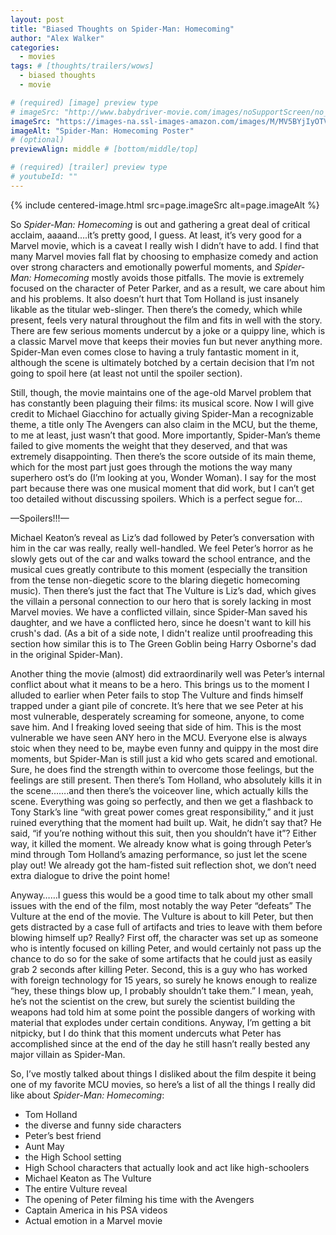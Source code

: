 ```yaml
---
layout: post
title: "Biased Thoughts on Spider-Man: Homecoming"
author: "Alex Walker"
categories:
  - movies
tags: # [thoughts/trailers/wows]
  - biased thoughts
  - movie

# (required) [image] preview type
# imageSrc: "http://www.babydriver-movie.com/images/noSupportScreen/no_support_bg.jpg"
imageSrc: "https://images-na.ssl-images-amazon.com/images/M/MV5BYjIyOTVmOTktOTkyMi00MjVhLTg2YmUtYjZjNGRjYTRiNmZmXkEyXkFqcGdeQXVyNjIzMDA2NjE@._V1_.jpg"
imageAlt: "Spider-Man: Homecoming Poster"
# (optional)
previewAlign: middle # [bottom/middle/top]

# (required) [trailer] preview type
# youtubeId: ""
---
```


{% include centered-image.html src=page.imageSrc alt=page.imageAlt %}

So _Spider-Man: Homecoming_ is out and gathering a great deal of critical acclaim, aaaand….it’s pretty good, I guess. At least, it’s very good for a Marvel movie, which is a caveat I really wish I didn’t have to add. I find that many Marvel movies fall flat by choosing to emphasize comedy and action over strong characters and emotionally powerful moments, and _Spider-Man: Homecoming_ mostly avoids those pitfalls. The movie is extremely focused on the character of Peter Parker, and as a result, we care about him and his problems. It also doesn’t hurt that Tom Holland is just insanely likable as the titular web-slinger. Then there’s the comedy, which while present, feels very natural throughout the film and fits in well with the story. There are few serious moments undercut by a joke or a quippy line, which is a classic Marvel move that keeps their movies fun but never anything more. Spider-Man even comes close to having a truly fantastic moment in it, although the scene is ultimately botched by a certain decision that I’m not going to spoil here (at least not until the spoiler section).

Still, though, the movie maintains one of the age-old Marvel problem that has constantly been plaguing their films: its musical score. Now I will give credit to Michael Giacchino for actually giving Spider-Man a recognizable theme, a title only The Avengers can also claim in the MCU, but the theme, to me at least, just wasn’t that good. More importantly, Spider-Man’s theme failed to give moments the weight that they deserved, and that was extremely disappointing. Then there’s the score outside of its main theme, which for the most part just goes through the motions the way many superhero ost’s do (I’m looking at you, Wonder Woman). I say for the most part because there was one musical moment that did work, but I can’t get too detailed without discussing spoilers. Which is a perfect segue for…

—Spoilers!!!—

Michael Keaton’s reveal as Liz’s dad followed by Peter’s conversation with him in the car was really, really well-handled. We feel Peter’s horror as he slowly gets out of the car and walks toward the school entrance, and the musical cues greatly contribute to this moment (especially the transition from the tense non-diegetic score to the blaring diegetic homecoming music). Then there’s just the fact that The Vulture is Liz’s dad, which gives the villain a personal connection to our hero that is sorely lacking in most Marvel movies. We have a conflicted villain, since Spider-Man saved his daughter, and we have a conflicted hero, since he doesn't want to kill his crush's dad. (As a bit of a side note, I didn't realize until proofreading this section how similar this is to The Green Goblin being Harry Osborne's dad in the original Spider-Man).

Another thing the movie (almost) did extraordinarily well was Peter’s internal conflict about what it means to be a hero. This brings us to the moment I alluded to earlier when Peter fails to stop The Vulture and finds himself trapped under a giant pile of concrete. It’s here that we see Peter at his most vulnerable, desperately screaming for someone, anyone, to come save him. And I freaking loved seeing that side of him. This is the most vulnerable we have seen ANY hero in the MCU. Everyone else is always stoic when they need to be, maybe even funny and quippy in the most dire moments, but Spider-Man is still just a kid who gets scared and emotional. Sure, he does find the strength within to overcome those feelings, but the feelings are still present. Then there’s Tom Holland, who absolutely kills it in the scene…….and then there’s the voiceover line, which actually kills the scene. Everything was going so perfectly, and then we get a flashback to Tony Stark’s line “with great power comes great responsibility,” and it just ruined everything that the moment had built up. Wait, he didn’t say that? He said, “if you’re nothing without this suit, then you shouldn’t have it”? Either way, it killed the moment. We already know what is going through Peter’s mind through Tom Holland’s amazing performance, so just let the scene play out! We already got the ham-fisted suit reflection shot, we don’t need extra dialogue to drive the point home!

Anyway……I guess this would be a good time to talk about my other small issues with the end of the film, most notably the way Peter “defeats” The Vulture at the end of the movie. The Vulture is about to kill Peter, but then gets distracted by a case full of artifacts and tries to leave with them before blowing himself up? Really? First off, the character was set up as someone who is intently focused on killing Peter, and would certainly not pass up the chance to do so for the sake of some artifacts that he could just as easily grab 2 seconds after killing Peter. Second, this is a guy who has worked with foreign technology for 15 years, so surely he knows enough to realize “hey, these things blow up, I probably shouldn’t take them.” I mean, yeah, he’s not the scientist on the crew, but surely the scientist building the weapons had told him at some point the possible dangers of working with material that explodes under certain conditions. Anyway, I’m getting a bit nitpicky, but I do think that this moment undercuts what Peter has accomplished since at the end of the day he still hasn’t really bested any major villain as Spider-Man.

So, I’ve mostly talked about things I disliked about the film despite it being one of my favorite MCU movies, so here’s a list of all the things I really did like about _Spider-Man: Homecoming_:
* Tom Holland
* the diverse and funny side characters
* Peter’s best friend
* Aunt May
* the High School setting
* High School characters that actually look and act like high-schoolers
* Michael Keaton as The Vulture
* The entire Vulture reveal
* The opening of Peter filming his time with the Avengers
* Captain America in his PSA videos
* Actual emotion in a Marvel movie
